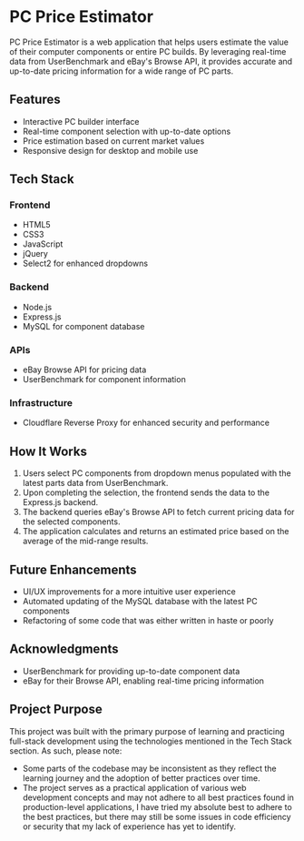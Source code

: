 # PC Price Estimator

PC Price Estimator is a web application that helps users estimate the value of their computer components or entire PC builds. By leveraging real-time data from UserBenchmark and eBay's Browse API, it provides accurate and up-to-date pricing information for a wide range of PC parts.

## Features

- Interactive PC builder interface
- Real-time component selection with up-to-date options
- Price estimation based on current market values
- Responsive design for desktop and mobile use

## Tech Stack

### Frontend
- HTML5
- CSS3
- JavaScript
- jQuery
- Select2 for enhanced dropdowns

### Backend
- Node.js
- Express.js
- MySQL for component database

### APIs
- eBay Browse API for pricing data
- UserBenchmark for component information

### Infrastructure
- Cloudflare Reverse Proxy for enhanced security and performance

## How It Works

1. Users select PC components from dropdown menus populated with the latest parts data from UserBenchmark.
2. Upon completing the selection, the frontend sends the data to the Express.js backend.
3. The backend queries eBay's Browse API to fetch current pricing data for the selected components.
4. The application calculates and returns an estimated price based on the average of the mid-range results.

## Future Enhancements

- UI/UX improvements for a more intuitive user experience
- Automated updating of the MySQL database with the latest PC components
- Refactoring of some code that was either written in haste or poorly

## Acknowledgments

- UserBenchmark for providing up-to-date component data
- eBay for their Browse API, enabling real-time pricing information

## Project Purpose

This project was built with the primary purpose of learning and practicing full-stack development using the technologies mentioned in the Tech Stack section. As such, please note:

- Some parts of the codebase may be inconsistent as they reflect the learning journey and the adoption of better practices over time.
- The project serves as a practical application of various web development concepts and may not adhere to all best practices found in production-level applications, I have tried my absolute     best to adhere to the best practices, but there may still be some issues in code efficiency or security that my lack of experience has yet to identify.


